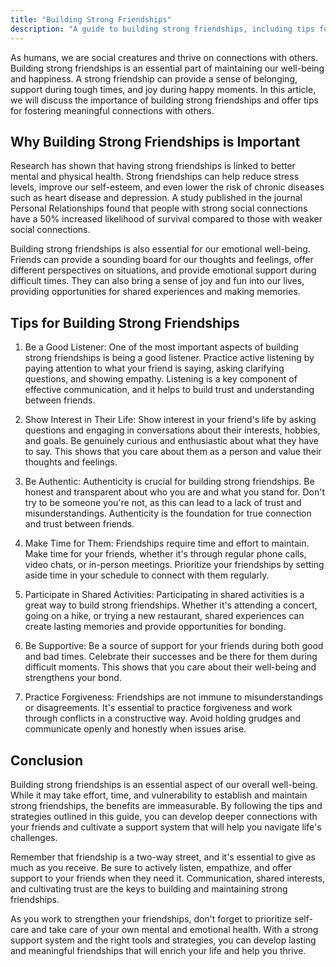 ```yaml
---
title: "Building Strong Friendships"
description: "A guide to building strong friendships, including tips for communication, shared interests, and cultivating trust."
---
```

As humans, we are social creatures and thrive on connections with others. Building strong friendships is an essential part of maintaining our well-being and happiness. A strong friendship can provide a sense of belonging, support during tough times, and joy during happy moments. In this article, we will discuss the importance of building strong friendships and offer tips for fostering meaningful connections with others.

## Why Building Strong Friendships is Important

Research has shown that having strong friendships is linked to better mental and physical health. Strong friendships can help reduce stress levels, improve our self-esteem, and even lower the risk of chronic diseases such as heart disease and depression. A study published in the journal Personal Relationships found that people with strong social connections have a 50% increased likelihood of survival compared to those with weaker social connections.

Building strong friendships is also essential for our emotional well-being. Friends can provide a sounding board for our thoughts and feelings, offer different perspectives on situations, and provide emotional support during difficult times. They can also bring a sense of joy and fun into our lives, providing opportunities for shared experiences and making memories.

## Tips for Building Strong Friendships

1.  Be a Good Listener: One of the most important aspects of building strong friendships is being a good listener. Practice active listening by paying attention to what your friend is saying, asking clarifying questions, and showing empathy. Listening is a key component of effective communication, and it helps to build trust and understanding between friends.
    
2.  Show Interest in Their Life: Show interest in your friend's life by asking questions and engaging in conversations about their interests, hobbies, and goals. Be genuinely curious and enthusiastic about what they have to say. This shows that you care about them as a person and value their thoughts and feelings.
    
3.  Be Authentic: Authenticity is crucial for building strong friendships. Be honest and transparent about who you are and what you stand for. Don't try to be someone you're not, as this can lead to a lack of trust and misunderstandings. Authenticity is the foundation for true connection and trust between friends.
    
4.  Make Time for Them: Friendships require time and effort to maintain. Make time for your friends, whether it's through regular phone calls, video chats, or in-person meetings. Prioritize your friendships by setting aside time in your schedule to connect with them regularly.
    
5.  Participate in Shared Activities: Participating in shared activities is a great way to build strong friendships. Whether it's attending a concert, going on a hike, or trying a new restaurant, shared experiences can create lasting memories and provide opportunities for bonding.
    
6.  Be Supportive: Be a source of support for your friends during both good and bad times. Celebrate their successes and be there for them during difficult moments. This shows that you care about their well-being and strengthens your bond.
    
7.  Practice Forgiveness: Friendships are not immune to misunderstandings or disagreements. It's essential to practice forgiveness and work through conflicts in a constructive way. Avoid holding grudges and communicate openly and honestly when issues arise.

## Conclusion

Building strong friendships is an essential aspect of our overall well-being. While it may take effort, time, and vulnerability to establish and maintain strong friendships, the benefits are immeasurable. By following the tips and strategies outlined in this guide, you can develop deeper connections with your friends and cultivate a support system that will help you navigate life's challenges.

Remember that friendship is a two-way street, and it's essential to give as much as you receive. Be sure to actively listen, empathize, and offer support to your friends when they need it. Communication, shared interests, and cultivating trust are the keys to building and maintaining strong friendships.

As you work to strengthen your friendships, don't forget to prioritize self-care and take care of your own mental and emotional health. With a strong support system and the right tools and strategies, you can develop lasting and meaningful friendships that will enrich your life and help you thrive.
